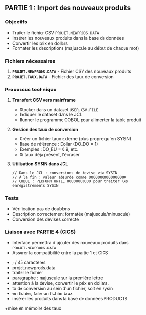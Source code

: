 ## PARTIE 1 : Import des nouveaux produits

### Objectifs
- Traiter le fichier CSV `PROJET.NEWPRODS.DATA`
- Insérer les nouveaux produits dans la base de données
- Convertir les prix en dollars
- Formater les descriptions (majuscule au début de chaque mot)

### Fichiers nécessaires
1. **`PROJET.NEWPRODS.DATA`** - Fichier CSV des nouveaux produits
2. **`PROJET.TAUX.DATA`** - Fichier des taux de conversion

### Processus technique
1. **Transfert CSV vers mainframe**
   - Stocker dans un dataset `USER.CSV.FILE`
   - Indiquer le dataset dans le JCL
   - Runner le programme COBOL pour alimenter la table produit

2. **Gestion des taux de conversion**
   - Créer un fichier taux externe (plus propre qu'en SYSIN)
   - Base de référence : Dollar (DO_DO = 1)
   - Exemples : DO_EU = 0.9, etc.
   - Si taux déjà présent, l'écraser

3. **Utilisation SYSIN dans JCL**
   ```cobol
   // Dans le JCL : conversions de devise via SYSIN
   // À la fin : valeur absurde comme 00000000000000000
   // COBOL : PERFORM UNTIL 00000000000 pour traiter les enregistrements SYSIN
   ```

### Tests
- Vérification pas de doublons
- Description correctement formatée (majuscule/minuscule)
- Conversion des devises correcte

### Liaison avec PARTIE 4 (CICS)
- Interface permettra d'ajouter des nouveaux produits dans `PROJET.NEWPRODS.DATA`
- Assurer la compatibilité entre la partie 1 et CICS






+ ; / 45 caractères
+ projet.newprods.data
+ traiter le fichier
+ paragraphe : majuscule sur la première lettre
+ attention à la devise, convertir le prix en dollars.
+  tx de conversion au sein d'un fichier, soit en sysin
+    en fichier, faire un fichier taux
+ insérer les produits dans la base de données PRODUCTS

+mise en mémoire des taux
